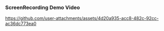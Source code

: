 

###  **ScreenRecording Demo Video**

https://github.com/user-attachments/assets/4d20a935-acc8-482c-92cc-ac36dc773ea0
